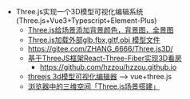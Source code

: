 - Three.js实现一个3D模型可视化编辑系统(Three.js+Vue3+Typescript+Element-Plus)
  - [Three.js给场景添加背景颜色，背景图，全景图](https://zhuanlan.zhihu.com/p/652383219)
  - [Three.js加载外部glb,fbx,gltf,obj 模型文件](https://zhuanlan.zhihu.com/p/644016123)
  - https://gitee.com/ZHANG_6666/Three.js3D/
  - [基于ThreeJS框架React-Three-Fiber实现3D看房](https://zhuanlan.zhihu.com/p/664394819)
    - https://github.com/hzzou/hzzou.github.io
  - [threejs 3d模型可视化编辑器](https://gitee.com/ZHANG_6666/Three.js3D/)  --> vue+three.js
  - [浏览器中的三维空间「Three.js场景搭建」](https://zhuanlan.zhihu.com/p/24660471)
